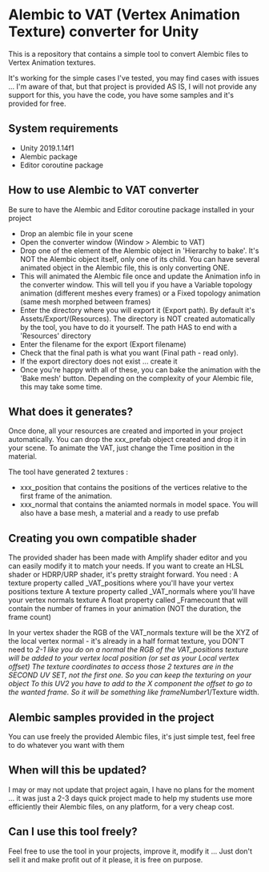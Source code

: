 Alembic to VAT (Vertex Animation Texture) converter for Unity
===============================================================

This is a repository that contains a simple tool to convert Alembic files
to Vertex Animation textures.

It's working for the simple cases I've tested, you may find cases with
issues ... I'm aware of that, but that project is provided AS IS, I will 
not provide any support for this, you have the code, you have some samples
and it's provided for free.

System requirements
-------------------

- Unity 2019.1.14f1 
- Alembic package
- Editor coroutine package


How to use Alembic to VAT converter
-------------------------------------
Be sure to have the Alembic and Editor coroutine package installed in your project

- Drop an alembic file in your scene
- Open the converter window (Window > Alembic to VAT)
- Drop one of the element of the Alembic object in 'Hierarchy to bake'. It's NOT the Alembic object itself, only one of its child. You can have several animated object in the Alembic file, this is only converting ONE.
- This will animated the Alembic file once and update the Animation info in the converter window. This will tell you if you have a Variable topology animation (different meshes every frames) or a Fixed topology animation (same mesh morphed between frames)
- Enter the directory where you will export it (Export path). By default it's Assets/Export/(Resources). The directory is NOT created automatically by the tool, you have to do it yourself. The path HAS to end with a 'Resources' directory
- Enter the filename for the export (Export filename)
- Check that the final path is what you want (Final path - read only).
- If the export directory does not exist ... create it
- Once you're happy with all of these, you can bake the animation with the 'Bake mesh' button. Depending on the complexity of your Alembic file, this may take some time.

What does it generates?
-------------------------
Once done, all your resources are created and imported in your project automatically. You can drop the xxx_prefab object created and drop it in your scene. To animate the VAT, just change the Time position in the material. 

The tool have generated 2 textures : 
- xxx_position that contains the positions of the vertices relative to the first frame of the animation.
- xxx_normal that contains the aniamted normals in model space.
You will also have a base mesh, a material and a ready to use prefab

Creating you own compatible shader
----------------------------------
The provided shader has been made with Amplify shader editor and you can easily modify it to match your needs.
If you want to create an HLSL shader or HDRP/URP shader, it's pretty straight forward.
You need : 
A texture property called _VAT_positions where you'll have your vertex positions texture
A texture property called _VAT_normals where you'll have your vertex normals texture
A float property called _Framecount that will contain the number of frames in your animation (NOT the duration, the frame count)

In your vertex shader
the RGB of the VAT_normals texture will be the XYZ of the local vertex normal - it's already in a half format texture, you DON'T need to *2-1 like you do on a normal
the RGB of the VAT_positions texture will be added to your vertex local position (or set as your Local vertex offset)
The texture coordinates to access those 2 textures are in the SECOND UV SET, not the first one. So you can keep the texturing on your object
To this UV2 you have to add to the X component the offset to go to the wanted frame. So it will be something like frameNumber*1/Texture width.


Alembic samples provided in the project
---------------------------------------
You can use freely the provided Alembic files, it's just simple test, feel free to do whatever you want with them

When will this be updated?
--------------------------
I may or may not update that project again, I have no plans for the moment ... it was just a 2-3 days quick project made to help my students use more efficiently their Alembic files, on any platform, for a very cheap cost.

Can I use this tool freely?
---------------------------
Feel free to use the tool in your projects, improve it, modify it ... 
Just don't sell it and make profit out of it please, it is free on purpose. 